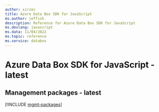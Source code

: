 ```yaml
---
author: xirzec
title: Azure Data Box SDK for JavaScript
ms.author: jeffish
description: Reference for Azure Data Box SDK for JavaScript
ms.devlang: javascript
ms.data: 11/04/2022
ms.topic: reference
ms.service: databox
---
```

# Azure Data Box SDK for JavaScript - latest

## Management packages - latest
[!INCLUDE [mgmt-packages](data-box-mgmt-index.md)]